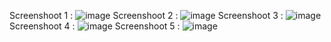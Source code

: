 Screenshoot 1 :
![image](https://github.com/user-attachments/assets/989598e5-27f5-4a33-bbe3-cbac6702d7ed)
Screenshoot 2 :
![image](https://github.com/user-attachments/assets/89f51cd5-3d08-4e38-bab0-7f0da145bde1)
Screenshoot 3 :
![image](https://github.com/user-attachments/assets/26489364-95cb-46bd-8c7c-57cab6b8b103)
Screenshoot 4 :
![image](https://github.com/user-attachments/assets/e7ca1f87-1102-4d86-9f2b-af536439298c)
Screenshoot 5 :
![image](https://github.com/user-attachments/assets/ca4bc8bf-f815-4fa3-9036-15ba4e7f1da3)
